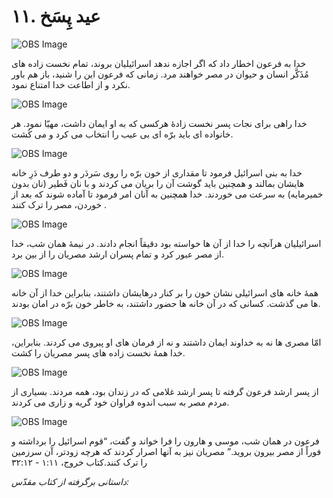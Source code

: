 # ۱۱. عید پِسَخ

![OBS Image](https://cdn.door43.org/obs/jpg/360px/obs-en-11-01.jpg)

خدا به فرعون اخطار داد که اگر اجازه ندهد اسرائیلیان بروند، تمام نخست زاده های مُذَکَّر انسان و حیوان در مصر خواهند مرد. زمانی که فرعون این را شنید، باز هم باور نکرد و از اطاعت خدا امتناع نمود.

![OBS Image](https://cdn.door43.org/obs/jpg/360px/obs-en-11-02.jpg)

خدا راهی برای نجات پسر نخست زادۀ هرکسی که به او ایمان داشت، مهیّا نمود. هر خانواده ای باید برّه ای بی عیب را انتخاب می کرد و می کُشت.

![OBS Image](https://cdn.door43.org/obs/jpg/360px/obs-en-11-03.jpg)

خدا به بنی اسرائیل فرمود تا مقداری از خون برّه را روی سَردَر و دو طرف دَرِ خانه هایشان بمالند و همچنین باید گوشت آن را بریان می کردند و با نان فَطیر (نان بدون خمیرمایه) به سرعت می خوردند. خدا همچنین به آنان امر فرمود تا آماده شوند که بعد از خوردن، مصر را ترک کنند .

![OBS Image](https://cdn.door43.org/obs/jpg/360px/obs-en-11-04.jpg)

اسرائیلیان هرآنچه را خدا از آن ها خواسته بود دقیقاً انجام دادند. در نیمۀ همان شب، خدا از مصر عبور کرد و تمام پسران ارشد مصریان را از بین برد.

![OBS Image](https://cdn.door43.org/obs/jpg/360px/obs-en-11-05.jpg)

همۀ خانه های اسرائیلی نشان خون را بر کنار درهایشان داشتند، بنابراین خدا از آن خانه ها می گذشت. کسانی که در آن خانه ها حضور داشتند، به خاطر خون برّه در امان بودند.

![OBS Image](https://cdn.door43.org/obs/jpg/360px/obs-en-11-06.jpg)

امّا مصری ها نه به خداوند ایمان داشتند و نه از فرمان های او پیروی می کردند. بنابراین، خدا همۀ نخست زاده های پسر مصریان را کشت.

![OBS Image](https://cdn.door43.org/obs/jpg/360px/obs-en-11-07.jpg)

از پسر ارشد فرعون گرفته تا پسر ارشد غلامی که در زندان بود، همه مردند. بسیاری از مردم مصر به سبب اندوه فراوان خود گریه و زاری می کردند.

![OBS Image](https://cdn.door43.org/obs/jpg/360px/obs-en-11-08.jpg)

فرعون در همان شب، موسی و هارون را فرا خواند و گفت، “قوم اسرائیل را برداشته و فوراً از مصر بیرون بروید.” مصریان نیز به آنها اصرار کردند که هرچه زودتر، آن سرزمین را ترک کنند.کتاب خروج، ١:١١ - ٣٢:١٢

_داستانی برگرفته از کتاب مقدّس:_